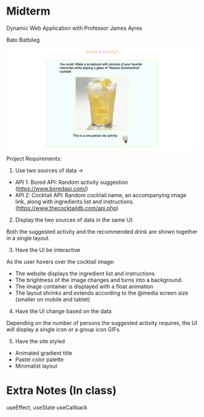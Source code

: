# Midterm

Dynamic Web Application with Professor James Ayres

Bato Batbileg

![screenshot](https://github.com/batoxpr/idm-midterm/blob/main/screenshots/desktop1.png?raw=true)

Project Requirements:
1) Use two sources of data ->
- API 1: Bored API: Random activity suggestion (https://www.boredapi.com/)
- API 2: Cocktail API: Random cocktail name, an accompanying image link, along with ingredients list and instructions. (https://www.thecocktaildb.com/api.php)

2) Display the two sources of data in the same UI:
   
Both the suggested activity and the recommended drink are shown together in a single layout.


3) Have the UI be interactive

As the user hovers over the cocktail image:
- The website displays the ingredient list and instructions.
- The brightness of the image changes and turns into a background.
- The image container is displayed with a float animation
- The layout shrinks and extends according to the @media screen size (smaller on mobile and tablet)


4) Have the UI change based on the data
   
Depending on the number of persons the suggested activity requires, the UI will display a single icon or a group icon GIFs.

5) Have the site styled
- Animated gradient title
- Pastel color palette
- Minimalist layout


# Extra Notes (In class)

useEffect,
useState
useCallback
